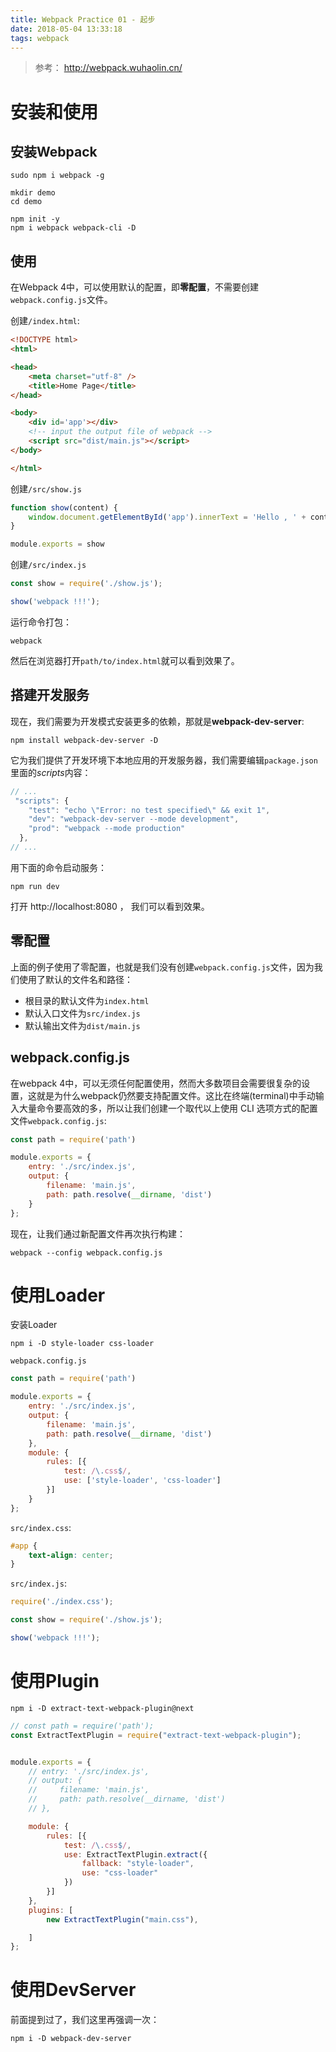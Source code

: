 ```yaml
---
title: Webpack Practice 01 - 起步
date: 2018-05-04 13:33:18
tags: webpack
---
```


> 参考： http://webpack.wuhaolin.cn/

# 安装和使用
## 安装Webpack
```
sudo npm i webpack -g
```

```
mkdir demo
cd demo

npm init -y
npm i webpack webpack-cli -D
```

## 使用
在Webpack 4中，可以使用默认的配置，即**零配置**，不需要创建`webpack.config.js`文件。

创建`/index.html`:
```html
<!DOCTYPE html>
<html>

<head>
    <meta charset="utf-8" />
    <title>Home Page</title>
</head>

<body>
    <div id='app'></div>
    <!-- input the output file of webpack -->
    <script src="dist/main.js"></script>
</body>

</html>
```

创建`/src/show.js`
```javascript
function show(content) {
    window.document.getElementById('app').innerText = 'Hello , ' + content;
}

module.exports = show
```

创建`/src/index.js`
```javascript
const show = require('./show.js');

show('webpack !!!');
```

运行命令打包：
```
webpack
```

然后在浏览器打开`path/to/index.html`就可以看到效果了。

## 搭建开发服务
现在，我们需要为开发模式安装更多的依赖，那就是**webpack-dev-server**:
```
npm install webpack-dev-server -D
```
它为我们提供了开发环境下本地应用的开发服务器，我们需要编辑`package.json`里面的*scripts*内容：
```javascript
// ...
 "scripts": {
    "test": "echo \"Error: no test specified\" && exit 1",
    "dev": "webpack-dev-server --mode development",
    "prod": "webpack --mode production"
  },
// ...
```
用下面的命令启动服务：
```
npm run dev
```
打开 http://localhost:8080 ， 我们可以看到效果。

## 零配置
上面的例子使用了零配置，也就是我们没有创建`webpack.config.js`文件，因为我们使用了默认的文件名和路径：
- 根目录的默认文件为`index.html`
- 默认入口文件为`src/index.js`
- 默认输出文件为`dist/main.js`

## webpack.config.js
在webpack 4中，可以无须任何配置使用，然而大多数项目会需要很复杂的设置，这就是为什么webpack仍然要支持配置文件。这比在终端(terminal)中手动输入大量命令要高效的多，所以让我们创建一个取代以上使用 CLI 选项方式的配置文件`webpack.config.js`:
```javascript
const path = require('path')

module.exports = {
    entry: './src/index.js',
    output: {
        filename: 'main.js',
        path: path.resolve(__dirname, 'dist')
    }
};
```
现在，让我们通过新配置文件再次执行构建：
```
webpack --config webpack.config.js
```

# 使用Loader
安装Loader
```
npm i -D style-loader css-loader
```

`webpack.config.js`
```javascript
const path = require('path')

module.exports = {
    entry: './src/index.js',
    output: {
        filename: 'main.js',
        path: path.resolve(__dirname, 'dist')
    },
    module: {
        rules: [{
            test: /\.css$/,
            use: ['style-loader', 'css-loader']
        }]
    }
};
```

`src/index.css`:
```css
#app {
    text-align: center;
}
```

`src/index.js`:
```javascript
require('./index.css');

const show = require('./show.js');

show('webpack !!!');
```

# 使用Plugin
```
npm i -D extract-text-webpack-plugin@next
```

```javascript
// const path = require('path');
const ExtractTextPlugin = require("extract-text-webpack-plugin");


module.exports = {
    // entry: './src/index.js',
    // output: {
    //     filename: 'main.js',
    //     path: path.resolve(__dirname, 'dist')
    // },

    module: {
        rules: [{
            test: /\.css$/,
            use: ExtractTextPlugin.extract({
                fallback: "style-loader",
                use: "css-loader"
            })
        }]
    },
    plugins: [
        new ExtractTextPlugin("main.css"),

    ]
};
```

# 使用DevServer
前面提到过了，我们这里再强调一次：
```
npm i -D webpack-dev-server
```
